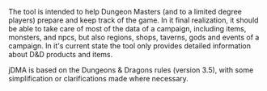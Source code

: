 The tool is intended to help Dungeon Masters (and to a limited degree players) prepare and keep track of the game. 
In it final realization, it should be able to take care of most of the data of a campaign, including items, 
monsters, and npcs, but also regions, shops, taverns, gods and events of a campaign. In it's current state the 
tool only provides detailed information about D&D products and items.

jDMA is based on the Dungeons & Dragons rules (version 3.5), with some simplification or clarifications made 
where necessary.
